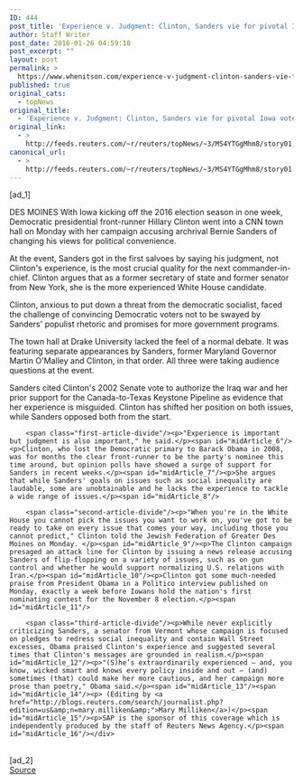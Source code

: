 ```yaml
---
ID: 444
post_title: 'Experience v. Judgment: Clinton, Sanders vie for pivotal Iowa vote'
author: Staff Writer
post_date: 2016-01-26 04:59:18
post_excerpt: ""
layout: post
permalink: >
  https://www.whenitson.com/experience-v-judgment-clinton-sanders-vie-for-pivotal-iowa-vote/
published: true
original_cats:
  - topNews
original_title:
  - 'Experience v. Judgment: Clinton, Sanders vie for pivotal Iowa vote'
original_link:
  - >
    http://feeds.reuters.com/~r/reuters/topNews/~3/MS4YTGgMhm8/story01.htm
canonical_url:
  - >
    http://feeds.reuters.com/~r/reuters/topNews/~3/MS4YTGgMhm8/story01.htm
---
```

 [ad_1]
<br><div id="articleText">
<span id="midArticle_start"/>

<span id="midArticle_0"/><span class="focusParagraph" readability="5"><p><span class="articleLocation">DES MOINES</span> With Iowa kicking off the 2016 election season in one week, Democratic presidential front-runner Hillary Clinton went into a CNN town hall on Monday with her campaign accusing archrival Bernie Sanders of changing his views for political convenience.</p></span><span id="midArticle_1"/><p>At the event, Sanders got in the first salvoes by saying his judgment, not Clinton's experience, is the most crucial quality for the next commander-in-chief. Clinton argues that as a former secretary of state and former senator from New York, she is the more experienced White House candidate.</p><span id="midArticle_2"/><p>Clinton, anxious to put down a threat from the democratic socialist, faced the challenge of convincing Democratic voters not to be swayed by Sanders' populist rhetoric and promises for more government programs.</p><span id="midArticle_3"/><p>The town hall at Drake University lacked the feel of a normal debate. It was featuring separate appearances by Sanders, former Maryland Governor Martin O'Malley and Clinton, in that order. All three were taking audience questions at the event.</p><span id="midArticle_4"/><p>Sanders cited Clinton's 2002 Senate vote to authorize the Iraq war and her prior support for the Canada-to-Texas Keystone Pipeline as evidence that her experience is misguided. Clinton has shifted her position on both issues, while Sanders opposed both from the start.</p><span id="midArticle_5"/>
        
        <span class="first-article-divide"/><p>"Experience is important but judgment is also important," he said.</p><span id="midArticle_6"/><p>Clinton, who lost the Democratic primary to Barack Obama in 2008, was for months the clear front-runner to be the party's nominee this time around, but opinion polls have showed a surge of support for Sanders in recent weeks.</p><span id="midArticle_7"/><p>She argues that while Sanders' goals on issues such as social inequality are laudable, some are unobtainable and he lacks the experience to tackle a wide range of issues.</p><span id="midArticle_8"/>
        
        <span class="second-article-divide"/><p>"When you're in the White House you cannot pick the issues you want to work on, you've got to be ready to take on every issue that comes your way, including those you cannot predict," Clinton told the Jewish Federation of Greater Des Moines on Monday. </p><span id="midArticle_9"/><p>The Clinton campaign presaged an attack line for Clinton by issuing a news release accusing Sanders of flip-flopping on a variety of issues, such as on gun control and whether he would support normalizing U.S. relations with Iran.</p><span id="midArticle_10"/><p>Clinton got some much-needed praise from President Obama in a Politico interview published on Monday, exactly a week before Iowans hold the nation's first nominating contest for the November 8 election.</p><span id="midArticle_11"/>
        
        <span class="third-article-divide"/><p>While never explicitly criticizing Sanders, a senator from Vermont whose campaign is focused on pledges to redress social inequality and contain Wall Street excesses, Obama praised Clinton's experience and suggested several times that Clinton's messages are grounded in realism.</p><span id="midArticle_12"/><p>"(S)he’s extraordinarily experienced — and, you know, wicked smart and knows every policy inside and out — (and) sometimes (that) could make her more cautious, and her campaign more prose than poetry," Obama said.</p><span id="midArticle_13"/><span id="midArticle_14"/><p> (Editing by <a href="http://blogs.reuters.com/search/journalist.php?edition=us&amp;n=mary.milliken&amp;">Mary Milliken</a>)</p><span id="midArticle_15"/><p>SAP is the sponsor of this coverage which is independently produced by the staff of Reuters News Agency.</p><span id="midArticle_16"/></div>
<br>[ad_2]
<br><a href="http://feeds.reuters.com/~r/reuters/topNews/~3/MS4YTGgMhm8/story01.htm">Source </a>
